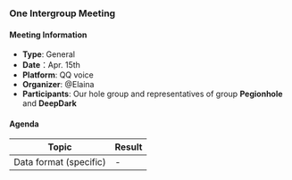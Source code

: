 ### One Intergroup Meeting

#### Meeting Information
- **Type**: General
- **Date**：Apr. 15th
- **Platform**: QQ voice
- **Organizer**: @Elaina
- **Participants**: Our hole group and representatives of group **Pegionhole** and **DeepDark**

#### Agenda
|Topic|Result|
|-|-|
|Data format (specific)|-|


